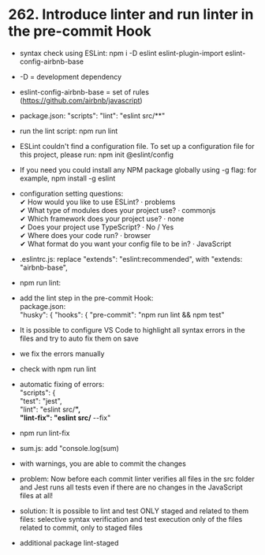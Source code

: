 # 262. Introduce linter and run linter in the pre-commit Hook

- syntax check using ESLint: npm i -D eslint eslint-plugin-import eslint-config-airbnb-base
- -D = development dependency
- eslint-config-airbnb-base = set of rules (<https://github.com/airbnb/javascript>)
- package.json: "scripts": "lint": "eslint src/**"
- run the lint script: npm run lint
- ESLint couldn't find a configuration file. To set up a configuration file for this project, please run: npm init @eslint/config

- If you need you could install any NPM package globally using -g flag: for example, npm install -g eslint

- configuration setting questions:  
  ✔ How would you like to use ESLint? · problems  
  ✔ What type of modules does your project use? · commonjs  
  ✔ Which framework does your project use? · none  
  ✔ Does your project use TypeScript? · No / Yes  
  ✔ Where does your code run? · browser  
  ✔ What format do you want your config file to be in? · JavaScript
- .eslintrc.js: replace "extends": "eslint:recommended", with "extends: "airbnb-base",
- npm run lint:
- add the lint step in the pre-commit Hook:  
  package.json:  
    "husky": {
    "hooks": {
      "pre-commit": "npm run lint && npm test"
- It is possible to configure VS Code to highlight all syntax errors in the files and try to auto fix them on save
- we fix the errors manually
- check with npm run lint
- automatic fixing of errors:  
  "scripts": {  
    "test": "jest",  
    "lint": "eslint src/**",  
    "lint-fix": "eslint src/** --fix"
- npm run lint-fix
- sum.js: add "console.log(sum)
- with warnings, you are able to commit the changes
- problem: Now before each commit linter verifies all files in the src folder and Jest runs all tests even if there are no changes in the JavaScript files at all!
- solution: It is possible to lint and test ONLY staged and related to them files: selective syntax verification and test execution only of the files related to commit, only to staged files
- additional package lint-staged  
